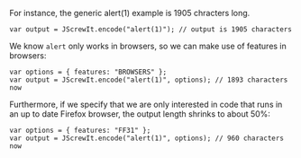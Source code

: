 For instance, the generic alert(1) example is 1905 chracters long.
```
var output = JScrewIt.encode("alert(1)"); // output is 1905 characters
```
We know `alert` only works in browsers, so we can make use of features in browsers:
```
var options = { features: "BROWSERS" };
var output = JScrewIt.encode("alert(1)", options); // 1893 characters now
```
Furthermore, if we specify that we are only interested in code that runs in an up to date Firefox browser, the output length shrinks to about 50%:
```
var options = { features: "FF31" };
var output = JScrewIt.encode("alert(1)", options); // 960 characters now
```
